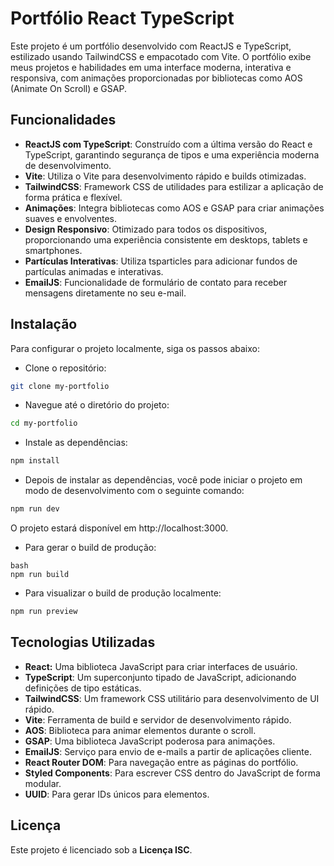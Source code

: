 # Portfólio React TypeScript
Este projeto é um portfólio desenvolvido com ReactJS e TypeScript, estilizado usando TailwindCSS e empacotado com Vite. O portfólio exibe meus projetos e habilidades em uma interface moderna, interativa e responsiva, com animações proporcionadas por bibliotecas como AOS (Animate On Scroll) e GSAP.

## Funcionalidades
- **ReactJS com TypeScript**: Construído com a última versão do React e TypeScript, garantindo segurança de tipos e uma experiência moderna de desenvolvimento.
- **Vite**: Utiliza o Vite para desenvolvimento rápido e builds otimizadas.
- **TailwindCSS**: Framework CSS de utilidades para estilizar a aplicação de forma prática e flexível.
- **Animações**: Integra bibliotecas como AOS e GSAP para criar animações suaves e envolventes.
- **Design Responsivo**: Otimizado para todos os dispositivos, proporcionando uma experiência consistente em desktops, tablets e smartphones.
- **Partículas Interativas**: Utiliza tsparticles para adicionar fundos de partículas animadas e interativas.
- **EmailJS**: Funcionalidade de formulário de contato para receber mensagens diretamente no seu e-mail.

## Instalação
Para configurar o projeto localmente, siga os passos abaixo:

- Clone o repositório:
```bash
git clone my-portfolio
```
- Navegue até o diretório do projeto:
```bash
cd my-portfolio
```
- Instale as dependências:
```bash
npm install
```
- Depois de instalar as dependências, você pode iniciar o projeto em modo de desenvolvimento com o seguinte comando:

```bash
npm run dev
```
O projeto estará disponível em http://localhost:3000.

- Para gerar o build de produção:
```
bash
npm run build
```
- Para visualizar o build de produção localmente:
```bash
npm run preview
```

## Tecnologias Utilizadas
- **React:** Uma biblioteca JavaScript para criar interfaces de usuário.
- **TypeScript**: Um superconjunto tipado de JavaScript, adicionando definições de tipo estáticas.
- **TailwindCSS**: Um framework CSS utilitário para desenvolvimento de UI rápido.
- **Vite**: Ferramenta de build e servidor de desenvolvimento rápido.
- **AOS**: Biblioteca para animar elementos durante o scroll.
- **GSAP**: Uma biblioteca JavaScript poderosa para animações.
- **EmailJS**: Serviço para envio de e-mails a partir de aplicações cliente.
- **React Router DOM**: Para navegação entre as páginas do portfólio.
- **Styled Components**: Para escrever CSS dentro do JavaScript de forma modular.
- **UUID**: Para gerar IDs únicos para elementos.
  
## Licença
Este projeto é licenciado sob a **Licença ISC**.
